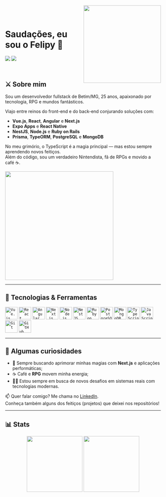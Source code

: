 <img align="right" width="250px" style="margin-top:-20px" src="https://user-images.githubusercontent.com/72530197/207158052-d2bdd687-4540-401e-a049-7228db66c617.png">

</br>

<div dsplay="inline-block">
 
<h1 align="left">Saudações, eu sou o Felipy 👋</h1>

<a href = "mailto:felipy.sgomes@gmail.com"><img src="https://img.shields.io/badge/Gmail-D14836?style=for-the-badge&logo=gmail&logoColor=white"></a>
<a href="https://www.linkedin.com/in/felipy-santos" target="_blank"><img src="https://img.shields.io/badge/-LinkedIn-%230077B5?style=for-the-badge&logo=linkedin&logoColor=white"></a>
</div>

</br>

## ⚔️ Sobre mim

Sou um desenvolvedor fullstack de Betim/MG, 25 anos, apaixonado por tecnologia, RPG e mundos fantásticos.

Viajo entre reinos do front-end e do back-end conjurando soluções com:

- **Vue.js**, **React**, **Angular** e **Next.js**
- **Expo Apps** e **React Native**
- **NestJS**, **Node.js** e **Ruby on Rails**
- **Prisma**, **TypeORM**, **PostgreSQL** e **MongoDB**

No meu grimório, o TypeScript é a magia principal — mas estou sempre aprendendo novos feitiços.  
Além do código, sou um verdadeiro Nintendista, fã de RPGs e movido a café ☕.

<p align="left">
  <img src="https://media.tenor.com/kRGAiAITB7gAAAAC/pokemon-ash.gif" width="350">
</p>

---

## 🧪 Tecnologias & Ferramentas

<code><img width="40px" src="https://cdn.jsdelivr.net/gh/devicons/devicon/icons/vuejs/vuejs-original.svg" title="Vue.js" /></code>
<code><img width="40px" src="https://cdn.jsdelivr.net/gh/devicons/devicon/icons/react/react-original.svg" title="React" /></code>
<code><img width="40px" src="https://cdn.jsdelivr.net/gh/devicons/devicon/icons/angularjs/angularjs-original.svg" title="Angular" /></code>
<code><img width="40px" src="https://user-images.githubusercontent.com/72530197/209687233-6809d853-e302-4817-949e-be9d7fb69a71.svg" title="Next.js" /></code>
<code><img width="40px" src="https://cdn.jsdelivr.net/gh/devicons/devicon/icons/nodejs/nodejs-original.svg" title="Node.js" /></code>
<code><img width="40px" src="https://cdn.jsdelivr.net/gh/devicons/devicon/icons/nestjs/nestjs-plain.svg" title="NestJS" /></code>
<code><img width="40px" src="https://cdn.jsdelivr.net/gh/devicons/devicon/icons/rails/rails-plain-wordmark.svg" title="Ruby on Rails" /></code>
<code><img width="40px" src="https://cdn.jsdelivr.net/gh/devicons/devicon/icons/postgresql/postgresql-original.svg" title="PostgreSQL" /></code>
<code><img width="40px" src="https://cdn.jsdelivr.net/gh/devicons/devicon/icons/mongodb/mongodb-original.svg" title="MongoDB" /></code>
<code><img width="40px" src="https://cdn.jsdelivr.net/gh/devicons/devicon/icons/typescript/typescript-original.svg" title="TypeScript" /></code>
<code><img width="40px" src="https://cdn.jsdelivr.net/gh/devicons/devicon/icons/javascript/javascript-original.svg" title="JavaScript" /></code>
<code><img width="40px" src="https://cdn.jsdelivr.net/gh/devicons/devicon/icons/git/git-original.svg" title="Git" /></code>
<code><img width="40px" src="https://user-images.githubusercontent.com/72530197/209687488-7f7c402a-de01-419a-a9d6-4579e497f338.svg" title="GitHub" /></code>

---

## 🔮 Algumas curiosidades

- 🧠 Sempre buscando aprimorar minhas magias com **Next.js** e aplicações performáticas;
- ☕ Café e **RPG** movem minha energia;
- 🧙‍♂️ Estou sempre em busca de novos desafios em sistemas reais com tecnologias modernas.

📫 Quer falar comigo? Me chama no [LinkedIn](https://www.linkedin.com/in/felipy-santos/).  
Conheça também alguns dos feitiços (projetos) que deixei nos repositórios!

---

## 📊 Stats

<p align="center">
  <img height="180em" src="https://github-readme-stats-eight-theta.vercel.app/api?username=felipysantos&show_icons=true&theme=algolia&include_all_commits=true&count_private=true"/>
  <img height="180em" src="https://github-readme-stats-eight-theta.vercel.app/api/top-langs/?username=felipysantos&layout=compact&langs_count=8&theme=algolia"/>
</p>
